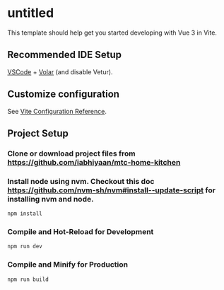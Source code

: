 # untitled

This template should help get you started developing with Vue 3 in Vite.

## Recommended IDE Setup

[VSCode](https://code.visualstudio.com/) + [Volar](https://marketplace.visualstudio.com/items?itemName=Vue.volar) (and disable Vetur).

## Customize configuration

See [Vite Configuration Reference](https://vite.dev/config/).

## Project Setup

### Clone or download project files from https://github.com/iabhiyaan/mtc-home-kitchen

### Install node using nvm. Checkout this doc https://github.com/nvm-sh/nvm#install--update-script for installing nvm and node.

```sh
npm install
```

### Compile and Hot-Reload for Development

```sh
npm run dev
```

### Compile and Minify for Production

```sh
npm run build
```
